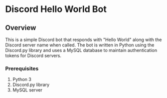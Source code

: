 # Discord Hello World Bot

## Overview

This is a simple Discord bot that responds with "Hello World" along with the Discord server name when called. The bot is written in Python using the Discord.py library and uses a MySQL database to maintain authentication tokens for Discord servers.


### Prerequisites

1. Python 3
2. Discord.py library
3. MySQL server

